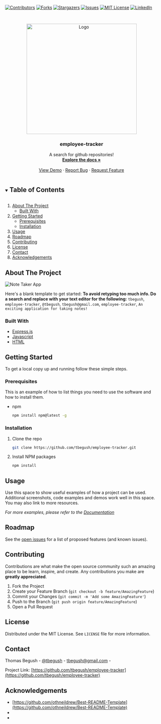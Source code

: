 <!--
*** Thanks for checking out the Best-README-Template. If you have a suggestion
*** that would make this better, please fork the repo and create a pull request
*** or simply open an issue with the tag "enhancement".
*** Thanks again! Now go create something AMAZING! :D
***
*** Forked from othneildrew/Best-README-Template
***
*** To avoid retyping too much info. Do a search and replace for the following:
*** github_username, repo_name, twitter_handle, email, project_title, project_description
*** tbegush, employee-tracker, @tbegush, tbegush@gmail.com, employee-tracker, A search for github repositories!
-->



<!-- PROJECT SHIELDS -->
<!--
*** I'm using markdown "reference style" links for readability.
*** Reference links are enclosed in brackets [ ] instead of parentheses ( ).
*** See the bottom of this document for the declaration of the reference variables
*** for contributors-url, forks-url, etc. This is an optional, concise syntax you may use.
*** https://www.markdownguide.org/basic-syntax/#reference-style-links
-->
[![Contributors][contributors-shield]][contributors-url]
[![Forks][forks-shield]][forks-url]
[![Stargazers][stars-shield]][stars-url]
[![Issues][issues-shield]][issues-url]
[![MIT License][license-shield]][license-url]
[![LinkedIn][linkedin-shield]][linkedin-url]



<!-- PROJECT LOGO -->
<br />
<p align="center">
  <a href="https://github.com/tbegush/employee-tracker">
    <img src="./employee-tracker-logo.png" alt="Logo" width="363" height=auto>
  </a>

  <h3 align="center">employee-tracker</h3>

  <p align="center">
    A search for github repositories!
    <br />
    <a href="https://github.com/tbegush/employee-tracker"><strong>Explore the docs »</strong></a>
    <br />
    <br />
    <a href="https://github.com/tbegush/employee-tracker">View Demo</a>
    ·
    <a href="https://github.com/tbegush/employee-tracker/issues">Report Bug</a>
    ·
    <a href="https://github.com/tbegush/employee-tracker/issues">Request Feature</a>
  </p>
</p>



<!-- TABLE OF CONTENTS -->
<details open="open">
  <summary><h2 style="display: inline-block">Table of Contents</h2></summary>
  <ol>
    <li>
      <a href="#about-the-project">About The Project</a>
      <ul>
        <li><a href="#built-with">Built With</a></li>
      </ul>
    </li>
    <li>
      <a href="#getting-started">Getting Started</a>
      <ul>
        <li><a href="#prerequisites">Prerequisites</a></li>
        <li><a href="#installation">Installation</a></li>
      </ul>
    </li>
    <li><a href="#usage">Usage</a></li>
    <li><a href="#roadmap">Roadmap</a></li>
    <li><a href="#contributing">Contributing</a></li>
    <li><a href="#license">License</a></li>
    <li><a href="#contact">Contact</a></li>
    <li><a href="#acknowledgements">Acknowledgements</a></li>
  </ol>
</details>



<!-- ABOUT THE PROJECT -->
## About The Project

![Note Taker App](/employee-tracker-screenshot.png)

Here's a blank template to get started:
**To avoid retyping too much info. Do a search and replace with your text editor for the following:**
`tbegush`, `employee-tracker`, `@tbegush`, `tbegush@gmail.com`, `employee-tracker`, `An exciting application for taking notes!`


### Built With

* [Express.js]()
* [Javascript]()
* [HTML]()



<!-- GETTING STARTED -->
## Getting Started

To get a local copy up and running follow these simple steps.

### Prerequisites

This is an example of how to list things you need to use the software and how to install them.
* npm
  ```sh
  npm install npm@latest -g
  ```

### Installation

1. Clone the repo
   ```sh
   git clone https://github.com/tbegush/employee-tracker.git
   ```
2. Install NPM packages
   ```sh
   npm install
   ```



<!-- USAGE EXAMPLES -->
## Usage

Use this space to show useful examples of how a project can be used. Additional screenshots, code examples and demos work well in this space. You may also link to more resources.

_For more examples, please refer to the [Documentation](https://example.com)_



<!-- ROADMAP -->
## Roadmap

See the [open issues](https://github.com/tbegush/employee-tracker/issues) for a list of proposed features (and known issues).



<!-- CONTRIBUTING -->
## Contributing

Contributions are what make the open source community such an amazing place to be learn, inspire, and create. Any contributions you make are **greatly appreciated**.

1. Fork the Project
2. Create your Feature Branch (`git checkout -b feature/AmazingFeature`)
3. Commit your Changes (`git commit -m 'Add some AmazingFeature'`)
4. Push to the Branch (`git push origin feature/AmazingFeature`)
5. Open a Pull Request

<!-- LICENSE -->
## License

Distributed under the MIT License. See `LICENSE` file for more information.

<!-- CONTACT -->
## Contact

Thomas Begush - [@tbegush](https://twitter.com/tbegush) - tbegush@gmail.com - 

Project Link: [https://github.com/tbegush/employee-tracker](https://github.com/tbegush/employee-tracker)



<!-- ACKNOWLEDGEMENTS -->
## Acknowledgements

* [https://github.com/othneildrew/Best-README-Template](https://github.com/othneildrew/Best-README-Template)
* []()
* []()

<!-- MARKDOWN LINKS & IMAGES -->
<!-- https://www.markdownguide.org/basic-syntax/#reference-style-links -->
[contributors-shield]: https://img.shields.io/github/contributors/tbegush/employee-tracker.svg?style=for-the-badge
[contributors-url]: https://github.com/tbegush/employee-tracker/graphs/contributors
[forks-shield]: https://img.shields.io/github/forks/tbegush/employee-tracker.svg?style=for-the-badge
[forks-url]: https://github.com/tbegush/employee-tracker/network/members
[stars-shield]: https://img.shields.io/github/stars/tbegush/employee-tracker.svg?style=for-the-badge
[stars-url]: https://github.com/tbegush/employee-tracker/stargazers
[issues-shield]: https://img.shields.io/github/issues/tbegush/employee-tracker.svg?style=for-the-badge
[issues-url]: https://github.com/tbegush/employee-tracker/issues
[license-shield]: https://img.shields.io/github/license/tbegush/employee-tracker.svg?style=for-the-badge
[license-url]: https://raw.githubusercontent.com/tbegush/employee-tracker/master/LICENSE
[linkedin-shield]: https://img.shields.io/badge/-LinkedIn-black.svg?style=for-the-badge&logo=linkedin&colorB=555
[linkedin-url]: https://linkedin.com/in/tbegush
